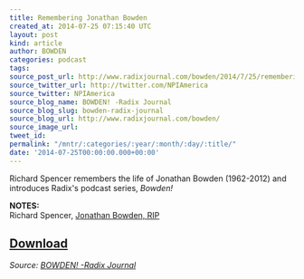 ```yaml
---
title: Remembering Jonathan Bowden
created_at: 2014-07-25 07:15:40 UTC
layout: post
kind: article
author: BOWDEN
categories: podcast
tags: 
source_post_url: http://www.radixjournal.com/bowden/2014/7/25/remembering-jonathan-bowden
source_twitter_url: http://twitter.com/NPIAmerica
source_twitter: NPIAmerica
source_blog_name: BOWDEN! -Radix Journal
source_blog_slug: bowden-radix-journal
source_blog_url: http://www.radixjournal.com/bowden/
source_image_url: 
tweet_id: 
permalink: "/mntr/:categories/:year/:month/:day/:title/"
date: '2014-07-25T00:00:00.000+00:00'
---
```

<p>Richard Spencer remembers the life of Jonathan Bowden (1962-2012) and introduces Radix's podcast series, <em>Bowden!</em>  </p>

<p><strong>NOTES:</strong> <br />
Richard Spencer, <a href="http://www.radixjournal.com/altright-archive/altright-archive/main/blogs/untimely-observations/jonathan-bowden-rip">Jonathan Bowden, RIP</a>  </p>



<h2><a href="https://soundcloud.com/radixjournal/remembering-jonathan-bowden">Download</a></h2><div class="">
    <i>Source: <a href="http://www.radixjournal.com/bowden/">BOWDEN! -Radix Journal</a></i>
</div>
